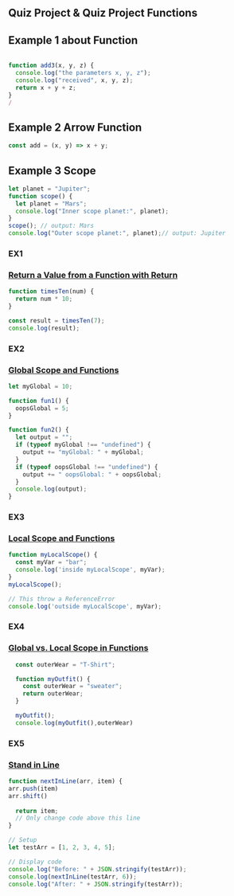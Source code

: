 ## Quiz Project & Quiz Project Functions

## Example 1 about Function
```javascript

function add3(x, y, z) { 
  console.log("the parameters x, y, z");
  console.log("received", x, y, z);
  return x + y + z;
}
/ 
```
## Example 2 Arrow Function 
```javascript
const add = (x, y) => x + y; 
```
## Example 3 Scope
```javascript
let planet = "Jupiter";
function scope() {
  let planet = "Mars";
  console.log("Inner scope planet:", planet);
}
scope(); // output: Mars
console.log("Outer scope planet:", planet);// output: Jupiter
```

### EX1 
### [Return a Value from a Function with Return](https://www.freecodecamp.org/learn/javascript-algorithms-and-data-structures/basic-javascript/return-a-value-from-a-function-with-return)

```javascript
function timesTen(num) {
  return num * 10;
}

const result = timesTen(7);
console.log(result);
```
### EX2
### [Global Scope and Functions](https://www.freecodecamp.org/learn/javascript-algorithms-and-data-structures/basic-javascript/global-scope-and-functions)
```javascript
let myGlobal = 10;

function fun1() {
  oopsGlobal = 5;
}

function fun2() {
  let output = "";
  if (typeof myGlobal !== "undefined") {
    output += "myGlobal: " + myGlobal;
  }
  if (typeof oopsGlobal !== "undefined") {
    output += " oopsGlobal: " + oopsGlobal;
  }
  console.log(output);
}

```

### EX3
### [Local Scope and Functions](https://www.freecodecamp.org/learn/javascript-algorithms-and-data-structures/basic-javascript/local-scope-and-functions)
```javascript
function myLocalScope() {
  const myVar = "bar";
  console.log('inside myLocalScope', myVar);
}
myLocalScope();

// This throw a ReferenceError
console.log('outside myLocalScope', myVar);

```

### EX4
### [Global vs. Local Scope in Functions](https://www.freecodecamp.org/learn/javascript-algorithms-and-data-structures/basic-javascript/global-vs--local-scope-in-functions)
```javascript
  const outerWear = "T-Shirt";

  function myOutfit() {
    const outerWear = "sweater";
    return outerWear;
  }

  myOutfit();
  console.log(myOutfit(),outerWear)
```
### EX5
### [Stand in Line](https://www.freecodecamp.org/learn/javascript-algorithms-and-data-structures/basic-javascript/stand-in-line)
```javascript
function nextInLine(arr, item) {
arr.push(item)
arr.shift()
  
  return item;
  // Only change code above this line
}

// Setup
let testArr = [1, 2, 3, 4, 5];

// Display code
console.log("Before: " + JSON.stringify(testArr));
console.log(nextInLine(testArr, 6));
console.log("After: " + JSON.stringify(testArr));
```
